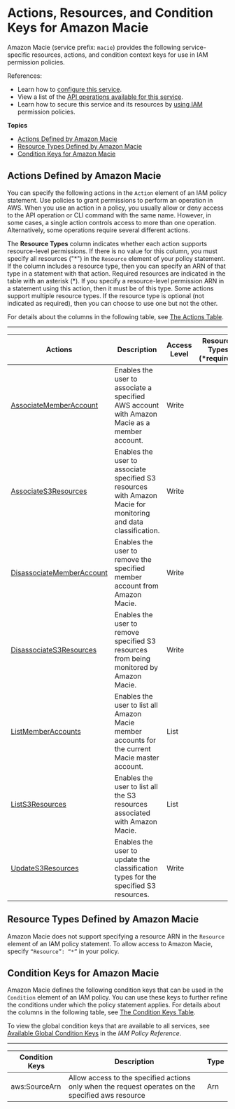 # Actions, Resources, and Condition Keys for Amazon Macie<a name="list_amazonmacie"></a>

Amazon Macie \(service prefix: `macie`\) provides the following service\-specific resources, actions, and condition context keys for use in IAM permission policies\.

References:
+ Learn how to [configure this service](https://docs.aws.amazon.com/macie/latest/userguide/)\.
+ View a list of the [API operations available for this service](https://docs.aws.amazon.com/macie/1.0/APIReference/)\.
+ Learn how to secure this service and its resources by [using IAM](https://docs.aws.amazon.com/macie/latest/userguide/macie-access-control.html) permission policies\.

**Topics**
+ [Actions Defined by Amazon Macie](#amazonmacie-actions-as-permissions)
+ [Resource Types Defined by Amazon Macie](#amazonmacie-resources-for-iam-policies)
+ [Condition Keys for Amazon Macie](#amazonmacie-policy-keys)

## Actions Defined by Amazon Macie<a name="amazonmacie-actions-as-permissions"></a>

You can specify the following actions in the `Action` element of an IAM policy statement\. Use policies to grant permissions to perform an operation in AWS\. When you use an action in a policy, you usually allow or deny access to the API operation or CLI command with the same name\. However, in some cases, a single action controls access to more than one operation\. Alternatively, some operations require several different actions\.

The **Resource Types** column indicates whether each action supports resource\-level permissions\. If there is no value for this column, you must specify all resources \("\*"\) in the `Resource` element of your policy statement\. If the column includes a resource type, then you can specify an ARN of that type in a statement with that action\. Required resources are indicated in the table with an asterisk \(\*\)\. If you specify a resource\-level permission ARN in a statement using this action, then it must be of this type\. Some actions support multiple resource types\. If the resource type is optional \(not indicated as required\), then you can choose to use one but not the other\.

For details about the columns in the following table, see [The Actions Table](reference_policies_actions-resources-contextkeys.md#actions_table)\.


****  

| Actions | Description | Access Level | Resource Types \(\*required\) | Condition Keys | Dependent Actions | 
| --- | --- | --- | --- | --- | --- | 
|   [ AssociateMemberAccount ](https://docs.aws.amazon.com/macie/1.0/APIReference/API_AssociateMemberAccount.html)  | Enables the user to associate a specified AWS account with Amazon Macie as a member account\. | Write |  |  |  | 
|   [ AssociateS3Resources ](https://docs.aws.amazon.com/macie/1.0/APIReference/API_AssociateS3Resources.html)  | Enables the user to associate specified S3 resources with Amazon Macie for monitoring and data classification\. | Write |  |   [ aws:SourceArn ](#amazonmacie-aws_SourceArn)   |  | 
|   [ DisassociateMemberAccount ](https://docs.aws.amazon.com/macie/1.0/APIReference/API_DisassociateMemberAccount.html)  | Enables the user to remove the specified member account from Amazon Macie\. | Write |  |  |  | 
|   [ DisassociateS3Resources ](https://docs.aws.amazon.com/macie/1.0/APIReference/API_DisassociateS3Resources.html)  | Enables the user to remove specified S3 resources from being monitored by Amazon Macie\. | Write |  |   [ aws:SourceArn ](#amazonmacie-aws_SourceArn)   |  | 
|   [ ListMemberAccounts ](https://docs.aws.amazon.com/macie/1.0/APIReference/API_ListMemberAccounts.html)  | Enables the user to list all Amazon Macie member accounts for the current Macie master account\. | List |  |  |  | 
|   [ ListS3Resources ](https://docs.aws.amazon.com/macie/1.0/APIReference/API_ListS3Resources.html)  | Enables the user to list all the S3 resources associated with Amazon Macie\. | List |  |  |  | 
|   [ UpdateS3Resources ](https://docs.aws.amazon.com/macie/1.0/APIReference/API_UpdateS3Resources.html)  | Enables the user to update the classification types for the specified S3 resources\. | Write |  |   [ aws:SourceArn ](#amazonmacie-aws_SourceArn)   |  | 

## Resource Types Defined by Amazon Macie<a name="amazonmacie-resources-for-iam-policies"></a>

Amazon Macie does not support specifying a resource ARN in the `Resource` element of an IAM policy statement\. To allow access to Amazon Macie, specify `“Resource”: “*”` in your policy\.

## Condition Keys for Amazon Macie<a name="amazonmacie-policy-keys"></a>

Amazon Macie defines the following condition keys that can be used in the `Condition` element of an IAM policy\. You can use these keys to further refine the conditions under which the policy statement applies\. For details about the columns in the following table, see [The Condition Keys Table](reference_policies_actions-resources-contextkeys.md#context_keys_table)\.

To view the global condition keys that are available to all services, see [Available Global Condition Keys](reference_policies_condition-keys.html#AvailableKeys) in the *IAM Policy Reference*\.


****  

| Condition Keys | Description | Type | 
| --- | --- | --- | 
|   aws:SourceArn  | Allow access to the specified actions only when the request operates on the specified aws resource | Arn | 